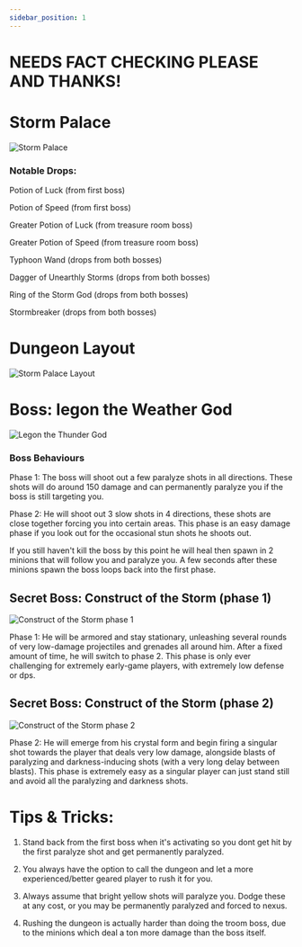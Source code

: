 ```yaml
---
sidebar_position: 1
---
```

# NEEDS FACT CHECKING PLEASE AND THANKS!
# Storm Palace
![Storm Palace](https://cdn.discordapp.com/attachments/953134990428868629/990768826650079302/Layer_1_1.png)

### Notable Drops:

Potion of Luck (from first boss)

Potion of Speed (from first boss)

Greater Potion of Luck (from treasure room boss)

Greater Potion of Speed (from treasure room boss)

Typhoon Wand (drops from both bosses)

Dagger of Unearthly Storms (drops from both bosses)

Ring of the Storm God (drops from both bosses)

Stormbreaker (drops from both bosses)



# Dungeon Layout
![Storm Palace Layout](https://cdn.discordapp.com/attachments/953134990428868629/991158818144780338/thundewrpalace.png)

# Boss: Iegon the Weather God
![Legon the Thunder God](https://cdn.discordapp.com/attachments/953134990428868629/990767833711530034/Layer_1.png)


### Boss Behaviours
Phase 1: The boss will shoot out a few paralyze shots in all directions. These shots will do around 150 damage and can permanently paralyze you if the boss is still targeting you.

Phase 2: He will shoot out 3 slow shots in 4 directions, these shots are close together forcing you into certain areas. This phase is an easy damage phase if you look out for the occasional stun shots he shoots out.

If you still haven't kill the boss by this point he will heal then spawn in 2 minions that will follow you and paralyze you. A few seconds after these minions spawn the boss loops back into the first phase.

## Secret Boss: Construct of the Storm (phase 1)
![Construct of the Storm phase 1](https://cdn.discordapp.com/attachments/953134990428868629/991164395839291492/unknown.png)


Phase 1: He will be armored and stay stationary, unleashing several rounds of very low-damage projectiles and grenades all around him. After a fixed amount of time, he will switch to phase 2. This phase is only ever challenging for extremely early-game players, with extremely low defense or dps.

## Secret Boss: Construct of the Storm (phase 2)
![Construct of the Storm phase 2](https://cdn.discordapp.com/attachments/953134990428868629/991164388339884053/unknown.png)

Phase 2: He will emerge from his crystal form and begin firing a singular shot towards the player that deals very low damage, alongside blasts of paralyzing and darkness-inducing shots (with a very long delay between blasts). This phase is extremely easy as a singular player can just stand still and avoid all the paralyzing and darkness shots. 

# Tips & Tricks:

1. Stand back from the first boss when it's activating so you dont get hit by the first paralyze shot and get permanently paralyzed.

2. You always have the option to call the dungeon and let a more experienced/better geared player to rush it for you.

3. Always assume that bright yellow shots will paralyze you. Dodge these at any cost, or you may be permanently paralyzed and forced to nexus. 

4. Rushing the dungeon is actually harder than doing the troom boss, due to the minions which deal a ton more damage than the boss itself.
